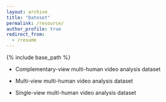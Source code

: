 ```yaml
---
layout: archive
title: "Dateset"
permalink: /resource/
author_profile: true
redirect_from:
  - /resume
---
```


{% include base_path %}

* Complementary-view multi-human video analysis dataset


* Multi-view multi-human video analysis dataset


* Single-view multi-human video analysis dataset



